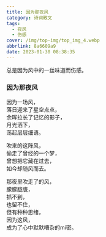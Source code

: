 ```yaml
---
title: 因为那夜风
category: 诗词散文
tags:
  - 夜风
  - 伤感
cover: /img/top-img/top_img_4.webp
abbrlink: 8a6609a9
date: 2023-01-30 08:38:35
---
```


总是因为风中的一丝味道而伤感。

<!--more-->

### 因为那夜风

因为一场风，  
落日迎来了星空点点，  
余晖拉长了记忆的影子，  
月光洒下，  
荡起层层细语。

吹来的这阵风，  
偷走了曾经的一个梦，  
曾想把它藏在过去，  
如今却随风而去。

那夜里吹走了的风，  
朦朦胧胧，  
抓不到，  
也留不住，  
但有种种思绪，  
因为这风，  
成为了心中默默嘈杂的mi密。
